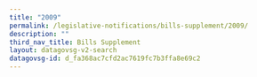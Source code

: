 ```yaml
---
title: "2009"
permalink: /legislative-notifications/bills-supplement/2009/
description: ""
third_nav_title: Bills Supplement
layout: datagovsg-v2-search
datagovsg-id: d_fa368ac7cfd2ac7619fc7b3ffa8e69c2
---
```

